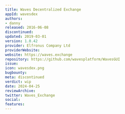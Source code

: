 ```yaml
---
title: Waves Decentralized Exchange
appId: wavesdex
authors:
- danny
released: 2016-06-08
discontinued: 
updated: 2019-03-01
version: 1.0.42
provider: Elfronus Company Ltd
providerWebsite: 
website: https://waves.exchange
repository: https://github.com/wavesplatform/WavesGUI
issue: 
icon: wavesdex.png
bugbounty: 
meta: discontinued
verdict: wip
date: 2024-04-25
reviewArchive:
twitter: Waves_Exchange
social:
features:
---
```


